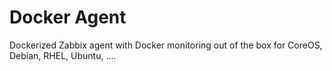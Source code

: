 # Docker Agent

Dockerized Zabbix agent with Docker monitoring out of the box for CoreOS, Debian, RHEL, Ubuntu, ....
